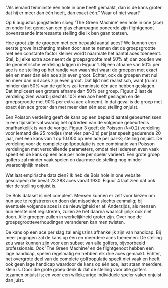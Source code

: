 "Als iemand tenminste één hole in one heeft gemaakt, dan is de kans groter dat hij er meer dan één heeft, dan exact één." Waar of niet waar?

Op 6 augustus jongstleden sloeg 'The Green Machine' een hole in one (ace) en onder het genot van een glas champagne poneerde zijn flightgenoot bovenstaande interessante stelling die ik ben gaan toetsen.

Hoe groot zijn de groepen met een bepaald aantal aces? We kunnen een eerste grove inschatting maken door aan te nemen dat de groepsgrootte met een constante factor kleiner wordt naarmate het aantal aces toeneemt. Stel, bij elke extra ace neemt de groepsgrootte met 50% af, dan zouden we de geometrische verdeling krijgen in Figuur 1. Bij een afname van 50% per ace is de stelling op het randje van waar/niet waar: de groepen met exact één en meer dan één ace zijn even groot. Echter, ook de groepen met nul en meer dan nul aces zijn even groot. Dat lijkt niet realistisch, want (ruim) minder dan 50% van de golfers zal tenminste één ace hebben geslagen. Dat impliceert een grotere afname dan 50% per groep. Figuur 2 laat de verdeling zien waarbij slechts 10% een ace heeft geslagen en de groepsgrootte met 90% per extra ace afneemt. In dat geval is de groep met exact één ace groter dan met meer dan één ace: stelling onjuist.

Een Poisson verdeling geeft de kans op een bepaald aantal gebeurtenissen in een tijdsinterval waarbij het optreden van de volgende gebeurtenis onafhankelijk is van de vorige. Figuur 3 geeft de Poisson (λ=0.2) verdeling voor iemand die 25 rondjes (met vier par-3's) per jaar speelt gedurende 20 jaar, met een kans van 1 op 10.000 op een ace per par-3; stelling onjuist. De verdeling voor de complete golfpopulatie is een combinatie van Poisson verdelingen met verschillende parameters, omdat niet iedereen even vaak speelt en de kans op een ace per hole per speler varieert. Een grote groep golfers zal minder vaak spelen en daarmee de stelling nog minder waarschijnlijk maken.

Wat laat empirische data zien? Ik heb de Bols hole in one website gescraped; die bevat 23.283 aces vanaf 1930. Figuur 4 laat zien dat ook hier de stelling onjuist is.

De Bols dataset is niet compleet. Mensen kunnen er zelf voor kiezen om hun ace te registreren en doen dat misschien slechts eenmalig; bij eventuele volgende aces is de nieuwigheid er af. Anderzijds, als mensen hun eerste niet registreren, zullen ze het daarna waarschijnlijk ook niet doen. Alle groepen zullen in werkelijkheid groter zijn. Over hoe de groepsgrootteverhoudingen veranderen kan men twisten.

De kans op een ace per slag zal enigszins afhankelijk zijn van handicap. Bij meer pogingen zal de kans op één en meerdere aces toenemen. De stelling zou waar kunnen zijn voor een subset van alle golfers, bijvoorbeeld professionals. Ook 'The Green Machine' en de flightgenoot hebben een lage handicap, spelen regelmatig en hebben elk drie aces gemaakt. Echter, het overgrote deel van de complete golfpopulatie speelt niet vaak en heeft ook geen lage handicap waardoor de kans op één ace, laat staan meerdere, klein is. Door die grote groep denk ik dat de stelling voor alle golfers tezamen onjuist is; en voor een willekeurige individuele speler vaker onjuist dan juist.
